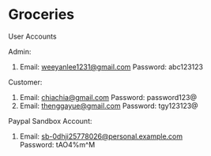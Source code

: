 # Groceries

User Accounts

Admin:
1) Email: weeyanlee1231@gmail.com 
   Password: abc123123

Customer:
1) Email: chiachia@gmail.com 
   Password: password123@
2) Email: thenggayue@gmail.com 
   Password: tgy123123@

Paypal Sandbox Account:
1) Email: sb-0dhji25778026@personal.example.com   
   Password: tAO4%m^M

